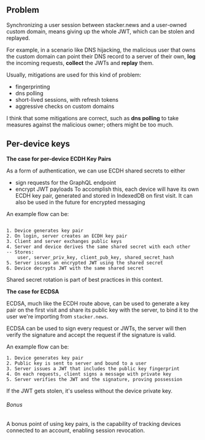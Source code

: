 ## Problem
Synchronizing a user session between stacker.news and a user-owned custom domain, means giving up the whole JWT, which can be stolen and replayed.

For example, in a scenario like DNS hijacking, the malicious user that owns the custom domain can point their DNS record to a server of their own, **log** the incoming requests, **collect** the JWTs and **replay** them.

Usually, mitigations are used for this kind of problem:
- fingerprinting
- dns polling
- short-lived sessions, with refresh tokens
- aggressive checks on custom domains

I think that some mitigations are correct, such as **dns polling** to take measures against the malicious owner; others might be too much.

## Per-device keys
**The case for per-device ECDH Key Pairs**

As a form of authentication, we can use ECDH shared secrets to either
- sign requests for the GraphQL endpoint
- encrypt JWT payloads
To accomplish this, each device will have its own ECDH key pair, generated and stored in IndexedDB on first visit.
It can also be used in the future for encrypted messaging

An example flow can be:
```

1. Device generates key pair
2. On login, server creates an ECDH key pair
3. Client and server exchanges public keys
4. Server and device derives the same shared secret with each other
-- Stores:
    user, server_priv_key, client_pub_key, shared_secret_hash
5. Server issues an encrypted JWT using the shared secret
6. Device decrypts JWT with the same shared secret
```

Shared secret rotation is part of best practices in this context.

**The case for ECDSA**

ECDSA, much like the ECDH route above, can be used to generate a key pair on the first visit and share its public key with the server, to bind it to the user we're importing from `stacker.news`.

ECDSA can be used to sign every request or JWTs, the server will then verify the signature and accept the request if the signature is valid.

An example flow can be:
```
1. Device generates key pair
2. Public key is sent to server and bound to a user
3. Server issues a JWT that includes the public key fingerprint
4. On each requests, client signs a message with private key
5. Server verifies the JWT and the signature, proving possession
```

If the JWT gets stolen, it's useless without the device private key.

###### Bonus
A bonus point of using key pairs, is the capability of tracking devices connected to an account, enabling session revocation.